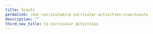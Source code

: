 ```yaml
---
title: Scouts
permalink: /our-curriculum/co-curricular-activities-ccas/scouts
description: ""
third_nav_title: Co Curricular Activities
---
```

